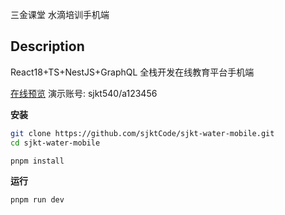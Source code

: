 三金课堂 水滴培训手机端

## Description

React18+TS+NestJS+GraphQL 全栈开发在线教育平台手机端

[在线预览](https://sjkt-water-mobile.vercel.app/) 演示账号: sjkt540/a123456

**安装**

```bash
git clone https://github.com/sjktCode/sjkt-water-mobile.git
cd sjkt-water-mobile

pnpm install
```

**运行**

```bash
pnpm run dev
```